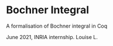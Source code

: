 # Bochner Integral
A formalisation of Bochner integral in Coq

June 2021, INRIA internship.
Louise L.
